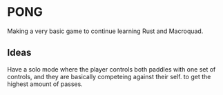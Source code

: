 # PONG

Making a very basic game to continue learning Rust and Macroquad.

## Ideas

Have a solo mode where the player controls both paddles with one set
of controls, and they are basically competeing against their self.
to get the highest amount of passes.
